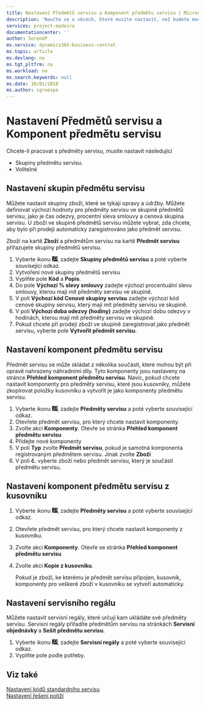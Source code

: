 ```yaml
---
title: Nastavení Předmětů servisu a Komponent předmětu servisu | Microsoft Docs
description: 'Naučte se o věcech, které musíte nastavit, než budete moci používat předměty servisu, včetně výchozích hodnot, jako je čas odezvy, procentní sleva smlouvy a cenová skupina servisu.'
services: project-madeira
documentationcenter: ''
author: SorenGP
ms.service: dynamics365-business-central
ms.topic: article
ms.devlang: na
ms.tgt_pltfrm: na
ms.workload: na
ms.search.keywords: null
ms.date: 10/01/2018
ms.author: sgroespe
---
```

# <a name="set-up-service-items-and-service-item-components"></a>Nastavení Předmětů servisu a Komponent předmětu servisu 
Chcete-li pracovat s předměty servisu, musíte nastavit následující

* Skupiny předmětu servisu.
* Volitelné

## <a name="to-set-up-service-item-groups"></a>Nastavení skupin předmětu servisu
Můžete nastavit skupiny zboží, které se týkají opravy a údržby. Můžete definovat výchozí hodnoty pro předměty servisu ve skupině předmětů servisu, jako je čas odezvy, procentní sleva smlouvy a cenová skupina servisu. U zboží ve skupině předmětů servisu můžete vybrat, zda chcete, aby bylo při prodeji automaticky zaregistrováno jako předmět servisu.  

Zboží na kartě **Zboží** a předmětům servisu na kartě **Předmět servisu** přiřazujete skupiny předmětů servisu.  

1. Vyberte ikonu ![Žárovky, která otevře funkci Řekněte mi](media/ui-search/search_small.png "Řekněte mi, co chcete dělat"), zadejte **Skupiny předmětů servisu** a poté vyberte související odkaz.  
2. Vytvoření nové skupiny předmětů servisu  
3. Vyplňte pole **Kód** a **Popis**.  
4. Do pole **Výchozí % slevy smlouvy** zadejte výchozí procentuální slevu smlouvy, kterou mají mít předměty servisu ve skupině.  
5. V poli **Výchozí kód Cenové skupiny servisu** zadejte výchozí kód cenové skupiny servisu, který mají mít předměty servisu ve skupině.  
6. V poli **Výchozí doba odezvy (hodiny)** zadejte výchozí dobu odezvy v hodinách, kterou mají mít předměty servisu ve skupině.  
7. Pokud chcete při prodeji zboží ve skupině zaregistrovat jako předmět servisu, vyberte pole **Vytvořit předmět servisu**.  

## <a name="to-set-up-service-item-components"></a>Nastavení komponent předmětu servisu
Předmět servisu se může skládat z několika součástí, které mohou být při opravě nahrazeny náhradními díly. Tyto komponenty jsou nastaveny na stránce **Přehled komponent předmětu servisu**. Navíc, pokud chcete nastavit komponenty pro předměty servisu, které jsou kusovníky, můžete zkopírovat položky kusovníku a vytvořit je jako komponenty předmětu servisu.

1. Vyberte ikonu ![Žárovky, která otevře funkci Řekněte mi](media/ui-search/search_small.png "Řekněte mi, co chcete dělat"), zadejte **Předměty servisu** a poté vyberte související odkaz.
2. Otevřete předmět servisu, pro který chcete nastavit komponenty.  
3. Zvolte akci **Komponenty**. Otevře se stránka **Přehled komponent předmětu servisu**  
4. Přidejte nové komponenty  
5. V poli **Typ** zvolte **Předmět servisu**, pokud je samotná komponenta registrovaným předmětem servisu. Jinak zvolte **Zboží**  
6. V poli **č.** vyberte zboží nebo předmět servisu, který je součástí předmětu servisu.  

## <a name="to-set-up-service-item-components-from-a-bom"></a>Nastavení komponent předmětu servisu z kusovníku
1.  Vyberte ikonu ![Žárovky, která otevře funkci Řekněte mi](media/ui-search/search_small.png "Řekněte mi, co chcete dělat"), zadejte **Předměty servisu** a poté vyberte související odkaz.  
2. Otevřete předmět servisu, pro který chcete nastavit komponenty z kusovníku.  
3. Zvolte akci **Komponenty**. Otevře se stránka **Přehled komponent předmětu servisu**  
4. Zvolte akci **Kopie z kusovníku**.  

    Pokud je zboží, ke kterému je předmět servisu připojen, kusovník, komponenty pro veškeré zboží v kusovníku se vytvoří automaticky.  

## <a name="to-set-up-a-service-shelf"></a>Nastavení servisního regálu
Můžete nastavit servisní regály, které určují kam ukládáte své předměty servisu. Servisní regály přiřadíte předmětům servisu na stránkách **Servisní objednávky** a **Sešit předmětu servisu**.  

1. Vyberte ikonu ![Žárovky, která otevře funkci Řekněte mi](media/ui-search/search_small.png "Řekněte mi, co chcete dělat"), zadejte **Servisní regály** a poté vyberte související odkaz.
2. Vyplňte pole podle potřeby.

## <a name="see-also"></a>Viz také
[Nastavení kódů standardního servisu](service-how-setup-service-coding.md)   
[Nastavení řešení potíží](service-how-setup-troubleshooting.md)

